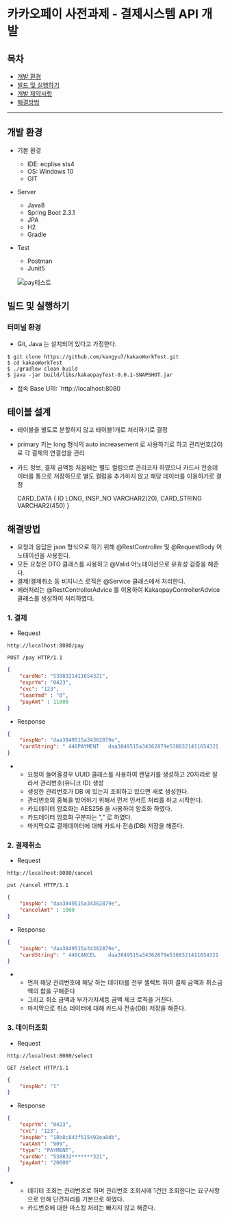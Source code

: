 # 카카오페이 사전과제 - 결제시스템 API 개발
## 목차
- [개발 환경](#개발-환경)
- [빌드 및 실행하기](#빌드-및-실행하기)
- [개발 제약사항](#개발-제약사항)
- [해결방법](#해결방법)

---

## 개발 환경
- 기본 환경
    - IDE: ecplise sts4
    - OS: Windows 10
    - GIT
- Server
    - Java8
    - Spring Boot 2.3.1
    - JPA
    - H2
    - Gradle
- Test
    - Postman
    - Junit5
    
    ![pay테스트](https://user-images.githubusercontent.com/5583680/87119535-4d4f4380-c2b9-11ea-812b-3c68cdde8124.png)


## 빌드 및 실행하기
### 터미널 환경
- Git, Java 는 설치되어 있다고 가정한다.

```
$ git clone https://github.com/kangyu7/kakaoWorkTest.git
$ cd kakaoWorkTest
$ ./gradlew clean build
$ java -jar build/libs/kakaopayTest-0.0.1-SNAPSHOT.jar
```

- 접속 Base URI: `http://localhost:8080

## 테이블 설계
- 테이블을 별도로 분할하지 않고 테이블1개로 처리하기로 결정
- primary 키는 long 형식의 auto increasement 로 사용하기로 하고 관리번호(20)로 각 결제의 연결성을 관리
- 카드 정보, 결제 금액등 처음에는 별도 컬럼으로 관리코자 하였으나 카드사 전송데이터를 통으로 저장하므로 별도 컬럼을 추가하지 않고
  해당 데이터를 이용하기로 결정
  
  CARD_DATA {
    ID LONG,
    INSP_NO VARCHAR2(20),
    CARD_STRING VARCHAR2(450)
  }



## 해결방법

- 요청과 응답은 json 형식으로 하기 위해 @RestController 및 @RequestBody 어노테이션을 사용한다.
- 모든 요청은 DTO 클래스를 사용하고 @Valid 어노테이션으로 유효성 검증을 해준다. 
- 결제/결제취소 등 비지니스 로직은 @Service 클래스에서 처리한다. 
- 에러처리는 @RestControllerAdvice 를 이용하여 KakaopayControllerAdvice 클래스를 생성하여 처리하였다.

### 1. 결제
- Request

```
http://localhost:8080/pay
```

```
POST /pay HTTP/1.1
```
```json
{
    "cardNo": "5388321411654321",
    "exprYm": "0423",
    "cvc": "123",
    "loanYmd" : "0",
    "payAmt" : 11000
}
```

- Response

```json
{
    "inspNo": "daa3849515a34362879e",
    "cardString": " 446PAYMENT   daa3849515a34362879e5388321411654321    000423123     200000000000909                    7+jgQ9LOauVZ7CGqye/Tnsu6dam87a+DccPjgYpQhc0=,UDtnCWJmyWFA26/So8nruA==,1CP2miRnidxfQhlnXY5CSA==                                                                                                                                                                                                                                                             "
}
```

- 
  - 요청이 들어올경우 UUID 클래스를 사용하여 랜덤키를 생성하고 20자리로 잘라서 관리번호(유니크 ID) 생성 
  - 생성한 관리번호가 DB 에 있는지 조회하고 있으면 새로 생성한다. 
  - 관리번호의 중복을 방어하기 위해서 먼저 인서트 처리를 하고 시작한다. 
  - 카드데이터 암호화는 AES256 을 사용하여 암호화 하였다. 
  - 카드데이터 암호화 구분자는 "," 로 하였다.
  - 마지막으로 결제데이터에 대해 카드사 전송(DB) 저장을 해준다.
 
### 2. 결제취소
- Request

```
http://localhost:8080/cancel
```

```
put /cancel HTTP/1.1
```
```json
{
    "inspNo": "daa3849515a34362879e",
    "cancelAmt" : 1000
}
```

- Response

```json
{
    "inspNo": "daa3849515a34362879e",
    "cardString": " 446CANCEL    daa3849515a34362879e5388321411654321    000423123       1000000000009daa3849515a34362879e7+jgQ9LOauVZ7CGqye/Tnsu6dam87a+DccPjgYpQhc0=,UDtnCWJmyWFA26/So8nruA==,1CP2miRnidxfQhlnXY5CSA==                                                                                                                                                                                                                                                             "
}
```


- 
  - 먼저 해당 관리번호에 해당 하는 데이터를 전부 셀렉트 하여 결제 금액과 취소금액의 합을 구해준다
  - 그리고 취소 금액과 부가가치세등 금액 체크 로직을 거친다. 
  - 마지막으로 취소 데이터에 대해 카드사 전송(DB) 저장을 해준다.

### 3. 데이터조회
- Request

```
http://localhost:8080/select
```

```
GET /select HTTP/1.1
```

```json
{
    "inspNo": "1"
}
```


- Response

```json
{
    "exprYm": "0423",
    "cvc": "123",
    "inspNo": "18b8c843f515492ea8db",
    "vatAmt": "909",
    "type": "PAYMENT",
    "cardNo": "538832*******321",
    "payAmt": "20000"
}
```

- 
   - 데이터 조회는 관리번호로 하며 관리번호 조회시에 1건만 조회한다는 요구사항으로 인해 단건처리를 기본으로 하였다.
   - 카드번호에 대한 마스킹 처리는 빠지지 않고 해준다.
